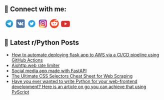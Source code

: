 ## 🔎 Connect with me:
[<img src="https://github.com/bullbesh/bullbesh/blob/main/images/Telegram.png" width="32" height="32" />](https://t.me/bullbesh)
[<img src="https://github.com/bullbesh/bullbesh/blob/main/images/VK.png" width="32" height="32" />](https://vk.com/bullbesh)
[<img src="https://github.com/bullbesh/bullbesh/blob/main/images/Twitter.png" width="32" height="32" />](https://twitter.com/bullbesh1)
[<img src="https://github.com/bullbesh/bullbesh/blob/main/images/Instagram.png" width="32" height="32" />](https://www.instagram.com/bullbesh)
[<img src="https://github.com/bullbesh/bullbesh/blob/main/images/Reddit.png" width="32" height="32" />](https://www.reddit.com/user/bullbesh)
[<img src="https://github.com/bullbesh/bullbesh/blob/main/images/YouTube.png" width="32" height="32" />](https://www.youtube.com/channel/UCtfjRs6uzgq5mfm8S06WTcg)

## 📕 Latest r/Python Posts
<!-- BLOG-POST-LIST:START -->
- [How to automate deploying flask app to AWS via a CI/CD pipeline using GitHub Actions](https://www.reddit.com/r/Python/comments/w4dwlx/how_to_automate_deploying_flask_app_to_aws_via_a/)
- [Aiohttp.web rate limiter](https://www.reddit.com/r/Python/comments/w4d0wt/aiohttpweb_rate_limiter/)
- [Social media app made with FastAPI](https://www.reddit.com/r/Python/comments/w4cqje/social_media_app_made_with_fastapi/)
- [The Ultimate CSS Selectors Cheat Sheet for Web Scraping](https://www.reddit.com/r/Python/comments/w4cp6s/the_ultimate_css_selectors_cheat_sheet_for_web/)
- [Have you ever wanted to write Python for your web-frontend development? Here is an article on go you can achieve that using PyScript](https://www.reddit.com/r/Python/comments/w4byix/have_you_ever_wanted_to_write_python_for_your/)
<!-- BLOG-POST-LIST:END -->
